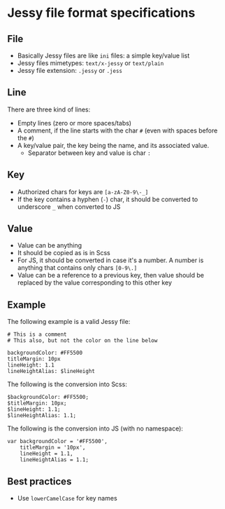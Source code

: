 Jessy file format specifications
================================

## File

* Basically Jessy files are like `ini` files: a simple key/value list
* Jessy files mimetypes: `text/x-jessy` or `text/plain`
* Jessy file extension: `.jessy` or `.jess`


## Line

There are three kind of lines:

- Empty lines (zero or more spaces/tabs)
- A comment, if the line starts with the char `#` (even with spaces before the `#`)
- A key/value pair, the key being the name, and its associated value. 
    - Separator between key and value is char `:`

## Key

- Authorized chars for keys are `[a-zA-Z0-9\-_]`
- If the key contains a hyphen (`-`) char, it should be converted to underscore `_` when converted to JS

## Value

- Value can be anything
- It should be copied as is in Scss
- For JS, it should be converted in case it's a number. A number is anything that contains only chars `[0-9\.]`
- Value can be a reference to a previous key, then value should be replaced by the value corresponding to this other key


## Example

The following example is a valid Jessy file:

```
# This is a comment
# This also, but not the color on the line below

backgroundColor: #FF5500
titleMargin: 10px
lineHeight: 1.1
lineHeightAlias: $lineHeight
```

The following is the conversion into Scss:

```
$backgroundColor: #FF5500;
$titleMargin: 10px;
$lineHeight: 1.1;
$lineHeightAlias: 1.1;
```

The following is the conversion into JS (with no namespace):

```
var backgroundColor = '#FF5500',
    titleMargin = '10px',
    lineHeight = 1.1,
    lineHeightAlias = 1.1;
```

## Best practices

- Use `lowerCamelCase` for key names

